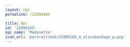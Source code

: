 ```yaml
---
layout: npc
permalink: /22090165

title: Npc
id: '22090165'
npc_name: 'Madonette'
icon_url: 'portrait/mob/21000165_m_alicebandage_p.png'
---
```

